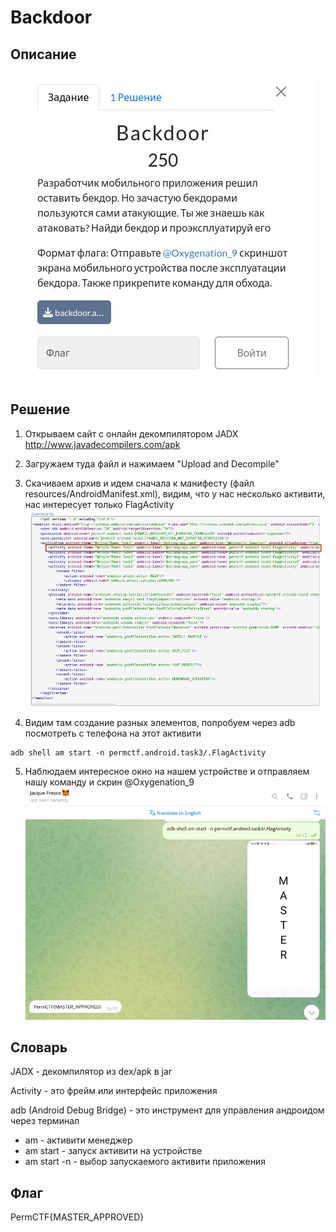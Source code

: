 # Backdoor
## Описание
![Описание задания](https://raw.githubusercontent.com/EogoK/permctf2024_writeup/refs/heads/main/photos/backdoor.jpg)

## Решение 
1. Открываем сайт c онлайн декомпилятором JADX http://www.javadecompilers.com/apk

2. Загружаем туда файл и нажимаем "Upload and Decompile"

3. Скачиваем архив и идем сначала к манифесту (файл resources/AndroidManifest.xml), видим, что у нас несколько активити, нас интересует только FlagActivity
![AndroidManifest](https://raw.githubusercontent.com/EogoK/permctf2024_writeup/refs/heads/main/photos/bd.png)

4. Видим там создание разных элементов, попробуем через adb посмотреть с телефона на этот активити
```
adb shell am start -n permctf.android.task3/.FlagActivity
```

5. Наблюдаем интересное окно на нашем устройстве и отправляем нашу команду и скрин @Oxygenation_9
![AndroidManifest](https://raw.githubusercontent.com/EogoK/permctf2024_writeup/refs/heads/main/photos/bd_3.png)

## Словарь

JADX - декомпилятор из dex/apk в jar

Activity - это фрейм или интерфейс приложения

adb (Android Debug Bridge) - это инструмент для управления андроидом через терминал
 * am - активити менеджер
 * am start - запуск активити на устройстве
 * am start -n - выбор запускаемого активити приложения

## Флаг
PermCTF{MASTER_APPROVED}